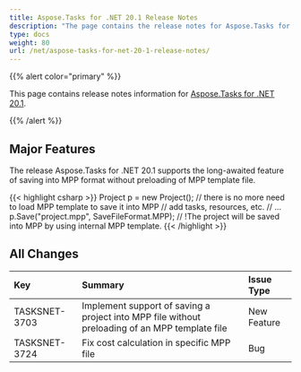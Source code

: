 ```yaml
---
title: Aspose.Tasks for .NET 20.1 Release Notes
description: "The page contains the release notes for Aspose.Tasks for .NET 20.1."
type: docs
weight: 80
url: /net/aspose-tasks-for-net-20-1-release-notes/
---
```


{{% alert color="primary" %}} 

This page contains release notes information for [Aspose.Tasks for .NET 20.1](https://downloads.aspose.com/tasks/net/new-releases/aspose.tasks-for-.net-20.1/).

{{% /alert %}}

## **Major Features**
The release Aspose.Tasks for .NET 20.1 supports the long-awaited feature of saving into MPP format without preloading of MPP template file.

{{< highlight csharp >}}
Project p = new Project(); // there is no more need to load MPP template to save it into MPP
// add tasks, resources, etc.
// ...
p.Save("project.mpp", SaveFileFormat.MPP); // !The project will be saved into MPP by using internal MPP template.
{{< /highlight >}}

## **All Changes**

|**Key**|**Summary**|**Issue Type**|
| :- | :- | :- |
|TASKSNET-3703|Implement support of saving a project into MPP file without preloading of an MPP template file|New Feature|
|TASKSNET-3724|Fix cost calculation in specific MPP file|Bug|

